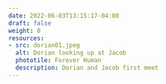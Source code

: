 ```yaml
---
date: 2022-06-03T13:15:17-04:00
draft: false
weight: 0
resources:
- src: dorian01.jpeg
  alt: Dorian looking up at Jacob
  phototile: Forever Human 
  description: Dorian and Jacob first meet
---
```


